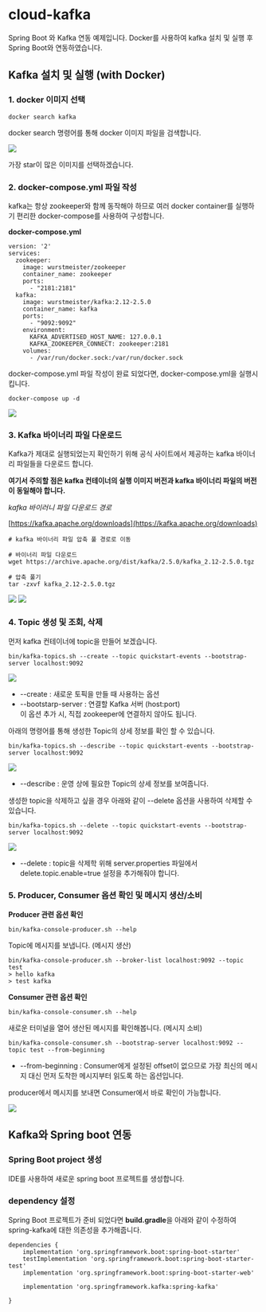# cloud-kafka
Spring Boot 와 Kafka 연동 예제입니다.
Docker를 사용하여 kafka 설치 및 실행 후 Spring Boot와 연동하였습니다. 


## Kafka 설치 및 실행 (with Docker)

### 1\. docker 이미지 선택

```
docker search kafka
```

docker search 명령어를 통해 docker 이미지 파일을 검색합니다.

![](https://blog.kakaocdn.net/dn/rbFUf/btrikLFikwj/9yvqmZLvKRNmekd3f73ZCK/img.png)

가장 star이 많은 이미지를 선택하겠습니다.

### 2\. docker-compose.yml 파일 작성

kafka는 항상 zookeeper와 함께 동작해야 하므로 여러 docker container를 실행하기 편리한 docker-compose를 사용하여 구성합니다.

**docker-compose.yml**

```
version: '2'
services:
  zookeeper:
    image: wurstmeister/zookeeper
    container_name: zookeeper
    ports:
      - "2181:2181"
  kafka:
    image: wurstmeister/kafka:2.12-2.5.0
    container_name: kafka
    ports:
      - "9092:9092"
    environment:
      KAFKA_ADVERTISED_HOST_NAME: 127.0.0.1
      KAFKA_ZOOKEEPER_CONNECT: zookeeper:2181
    volumes:
      - /var/run/docker.sock:/var/run/docker.sock
```

docker-compose.yml 파일 작성이 완료 되었다면, docker-compose.yml을 실행시킵니다.

```
docker-compose up -d
```

![](https://blog.kakaocdn.net/dn/OjePi/btrikLrD0jT/xhkEIdGmSmnl9X54EfE180/img.png)


### 3\. Kafka 바이너리 파일 다운로드

Kafka가 제대로 실행되었는지 확인하기 위해 공식 사이트에서 제공하는 kafka 바이너리 파일들을 다운로드 합니다. 

**여기서 주의할 점은 kafka 컨테이너의 실행 이미지 버전과 kafka 바이너리 파일의 버전이 동일해야 합니다.**


_kafka 바이러니 파일 다운로드 경로_

[https://kafka.apache.org/downloads](https://kafka.apache.org/downloads)



```
# kafka 바이너리 파일 압축 풀 경로로 이동

# 바이너리 파일 다운로드
wget https://archive.apache.org/dist/kafka/2.5.0/kafka_2.12-2.5.0.tgz

# 압축 풀기
tar -zxvf kafka_2.12-2.5.0.tgz
```
![](https://blog.kakaocdn.net/dn/by0KZv/btrinhQ15Yn/oU8KJbyL1dXMziPpkaqoIK/img.png)
![](https://blog.kakaocdn.net/dn/c0k8K6/btrilU2ZA1E/NgLcavylfQlUitbcLwAwGk/img.png)


### 4\. Topic 생성 및 조회, 삭제

먼저 kafka 컨테이너에 topic을 만들어 보겠습니다. 

```
bin/kafka-topics.sh --create --topic quickstart-events --bootstrap-server localhost:9092
```

![](https://blog.kakaocdn.net/dn/xgzv0/btrinAbM1cK/ZVFiqlgI1DuHZUC8Fk7AZk/img.png)

-   \--create : 새로운 토픽을 만들 때 사용하는 옵션
-   \--bootstarp-server : 연결할 Kafka 서버 (host:port)  
                                   이 옵션 추가 시, 직접 zookeeper에 연결하지 않아도 됩니다.

아래의 명령어를 통해 생성한 Topic의 상세 정보를 확인 할 수 있습니다.

```
bin/kafka-topics.sh --describe --topic quickstart-events --bootstrap-server localhost:9092
```
![](https://blog.kakaocdn.net/dn/4FkI8/btrinsrrZla/NYz0bOXfD29k3YwJ9RBwBk/img.png)

-   \--describe : 운영 상에 필요한 Topic의 상세 정보를 보여줍니다.

생성한 topic을 삭제하고 싶을 경우 아래와 같이 --delete 옵션을 사용하여 삭제할 수 있습니다.



```
bin/kafka-topics.sh --delete --topic quickstart-events --bootstrap-server localhost:9092
```
![](https://blog.kakaocdn.net/dn/CMfPG/btriq7N1iz1/5IH85Z1JnVMSDkg5vKIVh1/img.png)

-   \--delete : topic을 삭제학 위해 server.properties 파일에서 delete.topic.enable=true 설정을 추가해줘야 합니다.

### 5\. Producer, Consumer 옵션 확인 및 메시지 생산/소비

**Producer 관련 옵션 확인**

```
bin/kafka-console-producer.sh --help
```

Topic에 메시지를 보냅니다. (메시지 생산)

```
bin/kafka-console-producer.sh --broker-list localhost:9092 --topic test
> hello kafka
> test kafka
```

**Consumer 관련 옵션 확인**

```
bin/kafka-console-consumer.sh --help
```

새로운 터미널을 열어 생산된 메시지를 확인해봅니다. (메시지 소비)

```
bin/kafka-console-consumer.sh --bootstrap-server localhost:9092 --topic test --from-beginning
```

-   \--from-beginning : Consumer에게 설정된 offset이 없으므로 가장 최신의 메시지 대신 먼저 도착한 메시지부터 읽도록 하는 옵션입니다.

producer에서 메시지를 보내면 Consumer에서 바로 확인이 가능합니다.

![](https://blog.kakaocdn.net/dn/cpmGrE/btrioG4jli9/fGwXVhBpwBEwOEBDokenRK/img.png)


## Kafka와 Spring boot 연동
### Spring Boot project 생성

IDE를 사용하여 새로운 spring boot 프로젝트를 생성합니다.

### dependency 설정

Spring Boot 프로젝트가 준비 되었다면 **build.gradle**을 아래와 같이 수정하여 spring-kafka에 대한 의존성을 추가해줍니다.

```
dependencies {
    implementation 'org.springframework.boot:spring-boot-starter'
    testImplementation 'org.springframework.boot:spring-boot-starter-test'
    implementation 'org.springframework.boot:spring-boot-starter-web'

    implementation 'org.springframework.kafka:spring-kafka'
    
}
```
